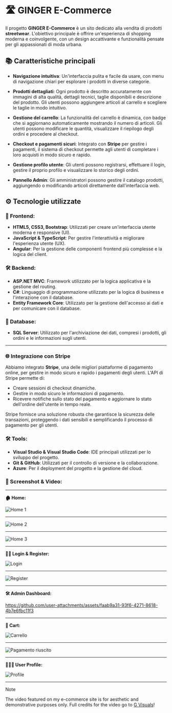 # 🛣️ GINGER E-Commerce

Il progetto **GINGER E-Commerce** è un sito dedicato alla vendita di prodotti **streetwear**. L'obiettivo principale è offrire un'esperienza di shopping moderna e coinvolgente, con un design accattivante e funzionalità pensate per gli appassionati di moda urbana.

## 📚 Caratteristiche principali

- **Navigazione intuitiva**: Un'interfaccia pulita e facile da usare, con menu di navigazione chiari per esplorare i prodotti in diverse categorie.
  
- **Prodotti dettagliati**: Ogni prodotto è descritto accuratamente con immagini di alta qualità, dettagli tecnici, taglie disponibili e descrizione del prodotto. Gli utenti possono aggiungere articoli al carrello e scegliere le taglie in modo intuitivo.
  
- **Gestione del carrello**: La funzionalità del carrello è dinamica, con badge che si aggiornano automaticamente mostrando il numero di articoli. Gli utenti possono modificare le quantità, visualizzare il riepilogo degli ordini e procedere al checkout.
  
- **Checkout e pagamenti sicuri**: Integrato con **Stripe** per gestire i pagamenti, il sistema di checkout permette agli utenti di completare i loro acquisti in modo sicuro e rapido.
  
- **Gestione profilo utente**: Gli utenti possono registrarsi, effettuare il login, gestire il proprio profilo e visualizzare lo storico degli ordini.
  
- **Pannello Admin**: Gli amministratori possono gestire il catalogo prodotti, aggiungendo o modificando articoli direttamente dall'interfaccia web.

## ⚙️ Tecnologie utilizzate

### 🎨 Frontend:
- **HTML5, CSS3, Bootstrap**: Utilizzati per creare un'interfaccia utente moderna e responsive (UI).
- **JavaScript & TypeScript**: Per gestire l'interattività e migliorare l'esperienza utente (UX).
- **Angular**: Per la gestione delle componenti frontend più complesse e la logica del client.

### 🛠 Backend:
- **ASP.NET MVC**: Framework utilizzato per la logica applicativa e la gestione del routing.
- **C#**: Linguaggio di programmazione utilizzato per la logica di business e l'interazione con il database.
- **Entity Framework Core**: Utilizzato per la gestione dell'accesso ai dati e per comunicare con il database.
  
### 💾 Database:
- **SQL Server**: Utilizzato per l'archiviazione dei dati, compresi i prodotti, gli ordini e le informazioni sugli utenti.

---

### 🌐 Integrazione con Stripe

Abbiamo integrato **Stripe**, una delle migliori piattaforme di pagamento online, per gestire in modo sicuro e rapido i pagamenti degli utenti. L'API di Stripe permette di:
- Creare sessioni di checkout dinamiche.
- Gestire in modo sicuro le informazioni di pagamento.
- Ricevere notifiche sullo stato del pagamento e aggiornare lo stato dell'ordine dell'utente in tempo reale.
  
Stripe fornisce una soluzione robusta che garantisce la sicurezza delle transazioni, proteggendo i dati sensibili e semplificando il processo di pagamento per gli utenti.

### 🛠️ Tools:
- **Visual Studio & Visual Studio Code**: IDE principali utilizzati per lo sviluppo del progetto.
- **Git & GitHub**: Utilizzati per il controllo di versione e la collaborazione.
- **Azure**: Per il deployment del progetto e la gestione del cloud.

### 📸 Screenshot & Video:

---

**🏚️ Home:**

  ![Home 1](https://github.com/user-attachments/assets/b9de1508-85ce-4dbb-b225-674ac00eb83e)
  
  ---
  
  ![Home 2](https://github.com/user-attachments/assets/e969bc72-a1e8-48f1-a78e-d536d1c0f4d7)
  
  ---
  
  ![Home 3](https://github.com/user-attachments/assets/f9c05a5e-9818-486a-8252-ecb324248da3)
  
  ---
  


**🧙🏻 Login & Register:**

![Login](https://github.com/user-attachments/assets/e1d7966d-7b5b-4e29-a96d-adf39bf44f2a)

---

![Register](https://github.com/user-attachments/assets/37d34c80-9842-439f-83f1-8fd6a3c43c4f)

---

**🛠️ Admin Dashboard:**


https://github.com/user-attachments/assets/faab9a31-93f6-4271-8618-4b7e6fbc11f3

---

**🛒 Cart:**

![Carrello](https://github.com/user-attachments/assets/74a6b6c9-22d0-46de-85a1-9f50ef82daeb)

---

![Pagamento riuscito](https://github.com/user-attachments/assets/3ca3805f-8ab9-4775-855f-9ad74f2a7acb)

---

**🧑🏻‍🦱 User Profile:**

![Profile](https://github.com/user-attachments/assets/b382d82d-2d80-4fb6-95d4-59f71dc2a2ae)


---
>[!NOTE]
> The video featured on my e-commerce site is for aesthetic and demonstrative purposes only. Full credits for the video go to [G Visuals](https://www.youtube.com/@g_visuals_)!
 
 
 

 

 

